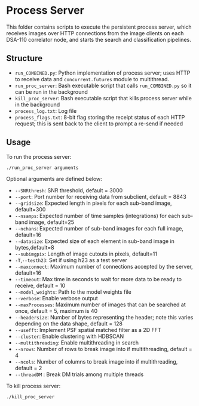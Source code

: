 # Process Server

This folder contains scripts to execute the persistent process server, which receives images over HTTP connections from the image clients on each DSA-110 correlator node, and starts the search and classification pipelines.

## Structure

- `run_COMBINED.py`: Python implementation of process server; uses HTTP to receive data and `concurrent.futures` module to multithread.
- `run_proc_server`: Bash executable script that calls `run_COMBINED.py` so it can be run in the background
- `kill_proc_server`: Bash executable script that kills process server while in the background
- `process_log.txt`: Log file 
- `process_flags.txt`: 8-bit flag storing the receipt status of each HTTP request; this is sent back to the client to prompt a re-send if needed

## Usage

To run the process server:

```bash
./run_proc_server arguments
```

Optional arguments are defined below:

- `--SNRthresh`: SNR threshold, default = 3000
- `--port`: Port number for receiving data from subclient, default = 8843
- `--gridsize`: Expected length in pixels for each sub-band image, default=300
- `--nsamps`: Expected number of time samples (integrations) for each sub-band image, default=25
- `--nchans`: Expected number of sub-band images for each full image, default=16
- `--datasize`: Expected size of each element in sub-band image in bytes,default=8
- `--subimgpix`: Length of image cutouts in pixels, default=11
- `-T`,`--testh23`: Set if using h23 as a test server
- `--maxconnect`: Maximum number of connections accepted by the server, default=16
- `--timeout`: Max time in seconds to wait for more data to be ready to receive, default = 10
- `--model_weights`: Path to the model weights file
- `--verbose`: Enable verbose output
- `--maxProcesses`: Maximum number of images that can be searched at once, default = 5, maximum is 40
- `--headersize`: Number of bytes representing the header; note this varies depending on the data shape, default = 128
- `--usefft`: Implement PSF spatial matched filter as a 2D FFT
- `--cluster`: Enable clustering with HDBSCAN
- `--multithreading`: Enable multithreading in search
- `--nrows`: Number of rows to break image into if multithreading, default = 4 
- `--ncols`: Number of columns to break image into if multithreading, default = 2 
- `--threadDM` : Break DM trials among multiple threads
 
To kill process server:

```bash
./kill_proc_server
```


